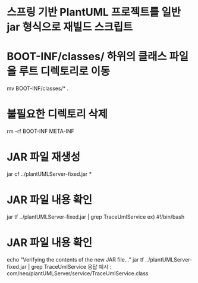 # 스프링 기반 PlantUML 프로젝트를 일반 jar 형식으로 재빌드 스크립트

# BOOT-INF/classes/ 하위의 클래스 파일을 루트 디렉토리로 이동
mv BOOT-INF/classes/* .

# 불필요한 디렉토리 삭제
rm -rf BOOT-INF META-INF

# JAR 파일 재생성
jar cf ../plantUMLServer-fixed.jar *

# JAR 파일 내용 확인
jar tf ../plantUMLServer-fixed.jar | grep TraceUmlService
ex) #!/bin/bash

# JAR 파일 내용 확인
echo "Verifying the contents of the new JAR file..."
jar tf ../plantUMLServer-fixed.jar | grep TraceUmlService
응답 예시 : com/neo/plantUMLServer/service/TraceUmlService.class

